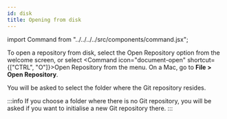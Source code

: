 ```yaml
---
id: disk
title: Opening from disk
---
```


import Command from "../../../../src/components/command.jsx";

To open a repository from disk, select the <Command icon="document-open">Open Repository</Command> option from the welcome screen, or select <Command icon="document-open" shortcut={["CTRL", "O"]}>Open Repository</Command> from the menu. On a Mac, go to **File > Open Repository**.

You will be asked to select the folder where the Git repository resides.

:::info
If you choose a folder where there is no Git repository, you will be asked if you want to initialise a new Git repository there.
:::